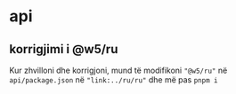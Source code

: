 # api

## korrigjimi i @w5/ru

Kur zhvilloni dhe korrigjoni, mund të modifikoni `"@w5/ru"` në `api/package.json` në `"link:../ru/ru"` dhe më pas `pnpm i`
